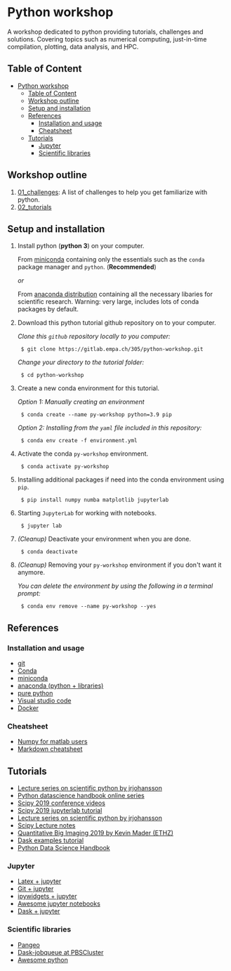 
# Python workshop

A workshop dedicated to python providing tutorials, challenges and solutions. Covering topics such as numerical computing, just-in-time compilation, plotting, data analysis, and HPC.

## Table of Content
- [Python workshop](#python-workshop)
  - [Table of Content](#table-of-content)
  - [Workshop outline](#workshop-outline)
  - [Setup and installation](#setup-and-installation)
  - [References](#references)
    - [Installation and usage](#installation-and-usage)
    - [Cheatsheet](#cheatsheet)
  - [Tutorials](#tutorials)
    - [Jupyter](#jupyter)
    - [Scientific libraries](#scientific-libraries)

## Workshop outline

1. [01_challenges](01_challenges/README.md): A list of challenges to help you get familiarize with python.
2. [02_tutorials](02_tutorials/README.md)

## Setup and installation

1. Install python (**python 3**) on your computer.

    From [miniconda](https://conda.io/miniconda.html) containing only the essentials such as the `conda` package  manager and `python`. (**Recommended**) 
    
    *or*

    From [anaconda distribution](https://www.anaconda.com/download/) containing all the necessary libaries for scientific research. Warning: very large, includes lots of conda packages by default.
   
2. Download this python tutorial github repository on to your computer.

    *Clone this `github` repository locally to you computer:*
      
        $ git clone https://gitlab.empa.ch/305/python-workshop.git
      
    *Change your directory to the tutorial folder:*
      
        $ cd python-workshop
   
3. Create a new conda environment for this tutorial.

    *Option 1: Manually creating an environment*

        $ conda create --name py-workshop python=3.9 pip
    
    *Option 2: Installing from the `yaml` file included in this repository:*
    
        $ conda env create -f environment.yml
    
4. Activate the conda `py-workshop` environment.

        $ conda activate py-workshop

5. Installing additional packages if need into the conda environment using `pip`.

        $ pip install numpy numba matplotlib jupyterlab
    
6. Starting `JupyterLab` for working with notebooks.

        $ jupyter lab

6. *(Cleanup)* Deactivate your environment when you are done.

        $ conda deactivate 

7. *(Cleanup)* Removing your `py-workshop` environment if you don't want it anymore.

    *You can delete the environment by using the following in a terminal prompt:*

        $ conda env remove --name py-workshop --yes


## References

### Installation and usage

- [git](https://git-scm.com/)
- [Conda](https://conda.io/projects/conda/en/latest/index.html)
- [miniconda](https://docs.conda.io/en/latest/miniconda.html)
- [anaconda (python + libraries)](https://www.anaconda.com/distribution/)
- [pure python](https://www.python.org/downloads/)
- [Visual studio code](https://code.visualstudio.com/)
- [Docker](https://hub.docker.com/)

### Cheatsheet

- [Numpy for matlab users](https://docs.scipy.org/doc/numpy/user/numpy-for-matlab-users.html)
- [Markdown cheatsheet](https://github.com/adam-p/markdown-here/wiki/Markdown-Cheatsheet)

## Tutorials

- [Lecture series on scientific python by jrjohansson](https://github.com/jrjohansson/scientific-python-lectures)
- [Python datascience handbook online series](https://jakevdp.github.io/PythonDataScienceHandbook/index.html)
- [Scipy 2019 conference videos](https://www.youtube.com/user/EnthoughtMedia/videos)
- [Scipy 2019 jupyterlab tutorial](https://github.com/jupyterlab/scipy2019-jupyterlab-tutorial)
- [Lecture series on scientific python by jrjohansson](https://github.com/jrjohansson/scientific-python-lectures)
- [Scipy Lecture notes](https://scipy-lectures.org/)
- [Quantitative Big Imaging 2019 by Kevin Mader (ETHZ)](https://github.com/kmader/Quantitative-Big-Imaging-2019)
- [Dask examples tutorial](https://github.com/dask/dask-examples)
- [Python Data Science Handbook](https://jakevdp.github.io/PythonDataScienceHandbook/)

### Jupyter

- [Latex + jupyter](https://github.com/jupyterlab/jupyterlab-latex)
- [Git + jupyter](https://github.com/jupyterlab/jupyterlab-git)
- [ipywidgets + jupyter](https://github.com/jupyter-widgets/ipywidgets)
- [Awesome jupyter notebooks](https://github.com/markusschanta/awesome-jupyter)
- [Dask + jupyter](https://github.com/dask/dask-labextension)

### Scientific libraries

- [Pangeo](https://pangeo.io/)
- [Dask-jobqueue at PBSCluster](https://andersonbanihirwe.dev/talks/dask-jupyter-scipy-2019.html)
- [Awesome python](https://awesome-python.com)
